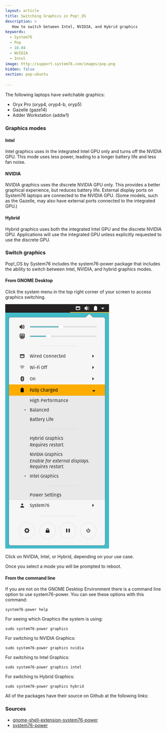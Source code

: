 ```yaml
---
layout: article
title: Switching Graphics in Pop!_OS
description: >
   How to switch between Intel, NVIDIA, and Hybrid graphics
keywords:
  - System76
  - Pop
  - 18.04
  - NVIDIA
  - Intel
image: http://support.system76.com/images/pop.png
hidden: false
section: pop-ubuntu

---
```


The following laptops have switchable graphics:

- Oryx Pro (oryp4, oryp4-b, oryp5)
- Gazelle (gaze14)
- Adder Workstation (addw1)

### Graphics modes

#### Intel

Intel graphics uses in the integrated Intel GPU only and turns off the NVIDIA
GPU. This mode uses less power, leading to a longer battery life and less fan
noise.

#### NVIDIA

NVIDIA graphics uses the discrete NVIDIA GPU only. This provides a better
graphical experience, but reduces battery life. External display ports on
System76 laptops are connected to the NVIDIA GPU. (Some models, such as the
Gazelle, may also have external ports connected to the integrated GPU.)

#### Hybrid

Hybrid graphics uses both the integrated Intel GPU and the discrete NVIDIA GPU.
Applications will use the integrated GPU unless explicitly requested to use the
discrete GPU.

### Switch graphics

Pop!_OS by System76 includes the system76-power package that includes the
ability to switch between Intel, NVIDIA, and hybrid graphics modes.

#### From GNOME Desktop

Click the system menu in the top right corner of your screen to access graphics
switching.

![Graphics](/images/graphics-switch-pop/system-menu.png)

Click on NVIDIA, Intel, or Hybrid, depending on your use case.

Once you select a mode you will be prompted to reboot.

#### From the command line

If you are not on the GNOME Desktop Environment there is a command line option
to use system76-power. You can see these options with this command:

```
system76-power help
```

For seeing which Graphics the system is using:

```
sudo system76-power graphics
```

For switching to NVIDIA Graphics:

```
sudo system76-power graphics nvidia
```

For switching to Intel Graphics:

```
sudo system76-power graphics intel
```

For switching to Hybrid Graphics:

```
sudo system76-power graphics hybrid
```

All of the packages have their source on Github at the following links:

### Sources

 - [gnome-shell-extension-system76-power](https://github.com/pop-os/gnome-shell-extension-system76-power)
 - [system76-power](https://github.com/pop-os/system76-power)
